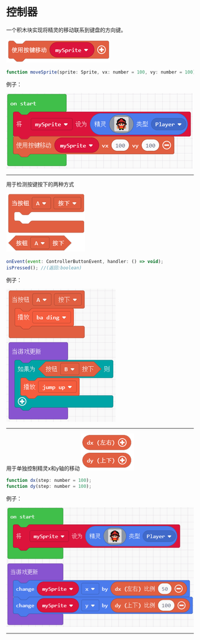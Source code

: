 # 控制器

一个积木块实现将精灵的移动联系到键盘的方向键。

![](image/block_2_0.png ':no-zoom') 

```javascript
function moveSprite(sprite: Sprite, vx: number = 100, vy: number = 100);  
```   

例子： 

![](image/block_2_3.png ':no-zoom')  

---
用于检测按键按下的两种方式  

![](image/block_2_1.png ':no-zoom') 

```javascript
onEvent(event: ControllerButtonEvent, handler: () => void);  
isPressed(); //(返回:boolean)
```  

例子： 

![](image/block_2_4.png ':no-zoom') 

---  
用于单独控制精灵x和y轴的移动
![](image/block_2_2.png ':no-zoom')   

```javascript  
function dx(step: number = 100);    
function dy(step: number = 100);  
```  

例子： 

![](image/block_2_5.png ':no-zoom')   

---  